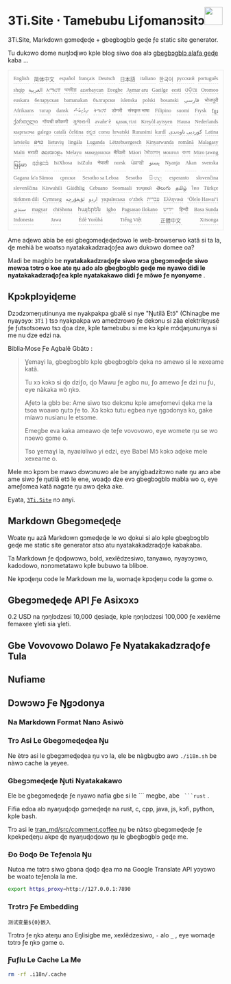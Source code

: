 <h1 style="justify-content:space-between">3Ti.Site ⋅ Tamebubu Liƒomanɔsitɔ<img src="//i-01.eu.org/3Ti/logo.svg" style="user-select:none;margin-top:-1px;width:42px"></h1>

3Ti.Site, Markdown gɔmeɖeɖe + gbegbɔgblɔ geɖe ƒe static site generator.

Tu dukɔwo dome nuŋlɔɖiwo kple blog siwo doa alɔ [gbegbɔgblɔ alafa geɖe](https://github.com/i18n-site/node/blob/main/lang/src/index.js) kaba ...

<pre class="langli" style="display:flex;flex-wrap:wrap;background:transparent;border:1px solid #eee;font-size:12px;box-shadow:0 0 3px inset #eee;padding:12px 5px 4px 12px;justify-content:space-between;"><style>pre.langli i{font-weight:300;font-family:s;margin-right:7px;margin-bottom:8px;font-style:normal;color:#666;border-bottom:1px dashed #ccc;}</style><i>English</i><i> 简体中文 </i><i>español</i><i>français</i><i>Deutsch</i><i> 日本語 </i><i>italiano</i><i>한국어</i><i>русский</i><i>português</i><i>shqip</i><i>‫العربية‬</i><i>አማርኛ</i><i>অসমীয়া</i><i>azərbaycan</i><i>Eʋegbe</i><i>Aymar aru</i><i>Gaeilge</i><i>eesti</i><i>ଓଡ଼ିଆ</i><i>Oromoo</i><i>euskara</i><i>беларуская</i><i>bamanakan</i><i>български</i><i>íslenska</i><i>polski</i><i>bosanski</i><i>‫فارسی‬</i><i>भोजपुरी</i><i>Afrikaans</i><i>татар</i><i>dansk</i><i>‫ދިވެހިބަސް‬</i><i>ትግርኛ</i><i>डोगरी</i><i>संस्कृत भाषा</i><i>Filipino</i><i>suomi</i><i>Frysk</i><i>ខ្មែរ</i><i>ქართული</i><i>गोंयची कोंकणी</i><i>ગુજરાતી</i><i>avañe’ẽ</i><i>қазақ тілі</i><i>Kreyòl ayisyen</i><i>Hausa</i><i>Nederlands</i><i>кыргызча</i><i>galego</i><i>català</i><i>čeština</i><i>ಕನ್ನಡ</i><i>corsu</i><i>hrvatski</i><i>Runasimi</i><i>kurdî</i><i>‫کوردیی ناوەندی‬</i><i>Latina</i><i>latviešu</i><i>ລາວ</i><i>lietuvių</i><i>lingála</i><i>Luganda</i><i>Lëtzebuergesch</i><i>Kinyarwanda</i><i>română</i><i>Malagasy</i><i>Malti</i><i>मराठी</i><i>മലയാളം</i><i>Melayu</i><i>македонски</i><i>मैथिली</i><i>Māori</i><i>মৈতৈলোন্</i><i>монгол</i><i>বাংলা</i><i>Mizo ṭawng</i><i>မြန်မာ</i><i>𞄀𞄄𞄰𞄩𞄍𞄜𞄰</i><i>IsiXhosa</i><i>isiZulu</i><i>नेपाली</i><i>norsk</i><i>ਪੰਜਾਬੀ</i><i>‫پښتو‬</i><i>Nyanja</i><i>Akan</i><i>svenska</i><i>Gagana fa'a Sāmoa</i><i>српски</i><i>Sesotho sa Leboa</i><i>Sesotho</i><i>සිංහල</i><i>esperanto</i><i>slovenčina</i><i>slovenščina</i><i>Kiswahili</i><i>Gàidhlig</i><i>Cebuano</i><i>Soomaali</i><i>тоҷикӣ</i><i>తెలుగు</i><i>தமிழ்</i><i>ไทย</i><i>Türkçe</i><i>türkmen dili</i><i>Cymraeg</i><i>‫ئۇيغۇرچە‬</i><i>‫اردو‬</i><i>українська</i><i>o‘zbek</i><i>‫עברית‬</i><i>Ελληνικά</i><i>ʻŌlelo Hawaiʻi</i><i>‫سنڌي‬</i><i>magyar</i><i>chiShona</i><i>հայերեն</i><i>Igbo</i><i>Pagsasao Ilokano</i><i>‫ייִדיש‬</i><i>हिन्दी</i><i>Basa Sunda</i><i>Indonesia</i><i>Jawa</i><i>Èdè Yorùbá</i><i>Tiếng Việt</i><i> 正體中文 </i><i>Xitsonga</i></pre>

Ame aɖewo abia be esi gbegɔmeɖeɖedɔwo le web-browserwo katã si ta la, ɖe mehiã be woatsɔ nyatakakadzraɖoƒea awɔ dukɔwo domee oa?

Madi be magblɔ be **nyatakakadzraɖoƒe siwo wɔa gbegɔmeɖeɖe siwo mewɔa tɔtrɔ o koe ate ŋu ado alɔ gbegbɔgblɔ geɖe me nyawo didi le nyatakakadzraɖoƒea kple nyatakakawo didi ƒe mɔ̃wo ƒe nyonyome** .

## Kpɔkplɔyiɖeme

Dzɔdzɔmeŋutinunya me nyakpakpa gbalẽ si nye &quot;Ŋutilã Etɔ̃&quot; (Chinagbe me nyayɔyɔ: `3Tǐ` ) tsɔ nyakpakpa wɔ amedzrowo ƒe dekɔnu si zãa elektrikŋusẽ ƒe ƒutsotsoewo tsɔ ɖoa ​​dze, kple tamebubu si me kɔ kple mɔ̃ɖaŋununya si me nu dze edzi na.

Biblia·Mose Ƒe Agbalẽ Gbãtɔ :

> Ɣemaɣi la, gbegbɔgblɔ kple gbegbɔgblɔ ɖeka nɔ amewo si le xexeame katã.
>
> Tu xɔ kɔkɔ si ɖo dziƒo, ɖo Mawu ƒe agbo nu, ƒo amewo ƒe dzi nu ƒu, eye nàkaka wò ŋkɔ.
>
> Aƒetɔ la gblɔ be: Ame siwo tso dekɔnu kple ameƒomevi ɖeka me la tsoa woawo ŋutɔ ƒe to. Xɔ kɔkɔ tutu egbea nye ŋgɔdonya ko, gake míawɔ nusianu le etsɔme.
>
> Emegbe eva kaka ameawo ɖe teƒe vovovowo, eye womete ŋu se wo nɔewo gɔme o.
>
> Tso ɣemaɣi la, nyaʋiʋliwo yi edzi, eye Babel Mɔ̃ kɔkɔ aɖeke mele xexeame o.

Mele mɔ kpɔm be mawɔ dɔwɔnuwo ale be anyigbadzitɔwo nate ŋu anɔ abe ame siwo ƒe ŋutilã etɔ̃ le ene, woaɖo dze evɔ gbegbɔgblɔ mabla wo o, eye ameƒomea katã nagate ŋu awɔ ɖeka ake.

Eyata, [`3Ti.Site`](//3Ti.Site) nɔ anyi.

## Markdown Gbegɔmeɖeɖe

Woate ŋu azã Markdown gɔmeɖeɖe le wo ɖokui si alo kple gbegbɔgblɔ geɖe me static site generator atsɔ atu nyatakakadzraɖoƒe kabakaba.

Ta Markdown ƒe ɖoɖowɔwɔ, bold, xexlẽdzesiwo, tanyawo, nyayɔyɔwo, kadodowo, nɔnɔmetatawo kple bubuwo ta bliboe.

Ne kpɔɖeŋu code le Markdown me la, womaɖe kpɔɖeŋu code la gɔme o.

## Gbegɔmeɖeɖe API Ƒe Asixɔxɔ

0.2 USD na ŋɔŋlɔdzesi 10,000 ɖesiaɖe, kple ŋɔŋlɔdzesi 100,000 ƒe xexlẽme femaxee ɣleti sia ɣleti.

## Gbe Vovovowo Dolawo Ƒe Nyatakakadzraɖoƒe Tula

## Nufiame

## Dɔwɔwɔ Ƒe Ŋgɔdonya

### Na Markdown Format Nanɔ Asiwò

### Trɔ Asi Le Gbegɔmeɖeɖea Ŋu

Ne ètrɔ asi le gbegɔmeɖeɖea ŋu vɔ la, ele be nàgbugbɔ awɔ `./i18n.sh` be nàwɔ cache la yeyee.

### Gbegɔmeɖeɖe Ŋuti Nyatakakawo

Ele be gbegɔmeɖeɖe ƒe nyawo nafia gbe si le \``` megbe, abe ` ```rust` .

Fifia edoa alɔ nyaŋuɖoɖo gɔmeɖeɖe na rust, c, cpp, java, js, kɔfi, python, kple bash.

Trɔ asi le [tran_md/src/comment.coffee ŋu](https://github.com/i18n-site/node/blob/main/tran_md/src/comment.coffee) be nàtsɔ gbegɔmeɖeɖe ƒe kpekpeɖeŋu akpe ɖe nyaŋuɖoɖowo ŋu le gbegbɔgblɔ geɖe me.

### Ðo Ðoɖo Ðe Teƒenɔla Ŋu

Nutoa me tɔtrɔ siwo gbɔna ɖoɖo ɖea mɔ na Google Translate API yɔyɔwo be woato teƒenɔla la me.

```bash
export https_proxy=http://127.0.0.1:7890
```

### Trɔtrɔ Ƒe Embedding

```
测试变量${0}嵌入
```

Trɔtrɔ ƒe ŋkɔ ateŋu anɔ Eŋlisigbe me, xexlẽdzesiwo, `-` alo `_` , eye womaɖe tɔtrɔ ƒe ŋkɔ gɔme o.

### Ƒuƒlu Le Cache La Me

```bash
rm -rf .i18n/.cache
```
